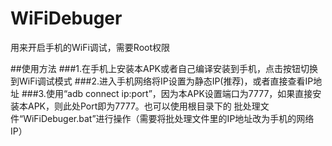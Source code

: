 # WiFiDebuger
用来开启手机的WiFi调试，需要Root权限

##使用方法
###1.在手机上安装本APK或者自己编译安装到手机，点击按钮切换到WiFi调试模式
###2.进入手机网络将IP设置为静态IP(推荐)，或者直接查看IP地址
###3.使用“adb connect ip:port”，因为本APK设置端口为7777，如果直接安装本APK，则此处Port即为7777。也可以使用根目录下的
批处理文件“WiFiDebuger.bat”进行操作（需要将批处理文件里的IP地址改为手机的网络IP）

